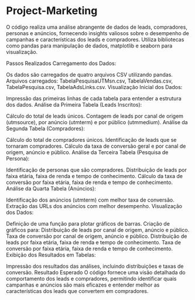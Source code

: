 # Project-Marketing
O código realiza uma análise abrangente de dados de leads, compradores, personas e anúncios, fornecendo insights valiosos sobre o desempenho de campanhas e características dos leads e compradores. Utiliza bibliotecas como pandas para manipulação de dados, matplotlib e seaborn para visualização.

Passos Realizados
Carregamento dos Dados:

Os dados são carregados de quatro arquivos CSV utilizando pandas.
Arquivos carregados: TabelaPesquisaUTMsn.csv, TabelaVendas.csv, TabelaPesquisa.csv, TabelaAdsLinks.csv.
Visualização Inicial dos Dados:

Impressão das primeiras linhas de cada tabela para entender a estrutura dos dados.
Análise da Primeira Tabela (Leads Inscritos):

Cálculo do total de leads únicos.
Contagem de leads por canal de origem (utmsource), por anúncio (utmterm) e por público (utmmedium).
Análise da Segunda Tabela (Compradores):

Cálculo do total de compradores únicos.
Identificação de leads que se tornaram compradores.
Cálculo da taxa de conversão geral e por canal de origem, anúncio e público.
Análise da Terceira Tabela (Pesquisa de Persona):

Identificação de personas que são compradores.
Distribuição de leads por faixa etária, faixa de renda e tempo de conhecimento.
Cálculo da taxa de conversão por faixa etária, faixa de renda e tempo de conhecimento.
Análise da Quarta Tabela (Anúncios):

Identificação dos anúncios (utmterm) com melhor taxa de conversão.
Extração das URLs dos anúncios com melhor desempenho.
Visualização dos Dados:

Definição de uma função para plotar gráficos de barras.
Criação de gráficos para:
Distribuição de leads por canal de origem, anúncio e público.
Taxa de conversão por canal de origem, anúncio e público.
Distribuição de leads por faixa etária, faixa de renda e tempo de conhecimento.
Taxa de conversão por faixa etária, faixa de renda e tempo de conhecimento.
Exibição dos Resultados em Tabelas:

Impressão dos resultados das análises, incluindo distribuições e taxas de conversão.
Resultado Esperado
O código fornece uma visão detalhada do comportamento dos leads e compradores, permitindo identificar quais campanhas e anúncios são mais eficazes e entender melhor as características dos leads que convertem em compradores.
